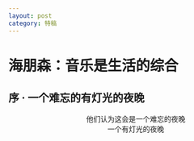 ```yaml
---
layout: post
category: 特稿
---
```


# 海朋森：音乐是生活的综合

## 序 · 一个难忘的有灯光的夜晚

<center>他们认为这会是一个难忘的夜晚</center>

<center>一个有灯光的夜晚</center>

